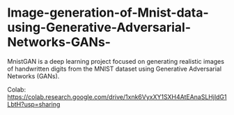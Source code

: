 # Image-generation-of-Mnist-data-using-Generative-Adversarial-Networks-GANs-
MnistGAN is a deep learning project focused on generating realistic images of handwritten digits from the MNIST dataset using Generative Adversarial Networks (GANs). 




Colab:  https://colab.research.google.com/drive/1xnk6VyxXY1SXH4AtEAnaSLHjldG1LbtH?usp=sharing
